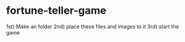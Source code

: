 # fortune-teller-game
1st) Make an folder
2nd) place these files and images to it
3rd) start the game
